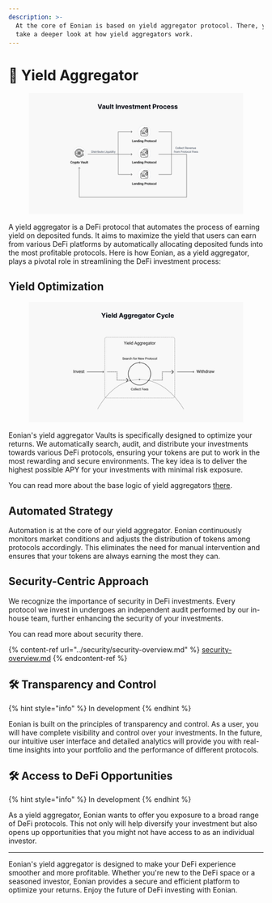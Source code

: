 ```yaml
---
description: >-
  At the core of Eonian is based on yield aggregator protocol. There, you can
  take a deeper look at how yield aggregators work.
---
```


# 🌾 Yield Aggregator

<div data-full-width="true">

<figure><img src="../.gitbook/assets/image (6) (1).png" alt=""><figcaption></figcaption></figure>

</div>

A yield aggregator is a DeFi protocol that automates the process of earning yield on deposited funds. It aims to maximize the yield that users can earn from various DeFi platforms by automatically allocating deposited funds into the most profitable protocols. Here is how Eonian, as a yield aggregator, plays a pivotal role in streamlining the DeFi investment process:

## **Yield Optimization**

<div data-full-width="true">

<figure><img src="../.gitbook/assets/image (7) (1).png" alt=""><figcaption></figcaption></figure>

</div>

Eonian's yield aggregator Vaults is specifically designed to optimize your returns. We automatically search, audit, and distribute your investments towards various DeFi protocols, ensuring your tokens are put to work in the most rewarding and secure environments. The key idea is to deliver the highest possible APY for your investments with minimal risk exposure.

You can read more about the base logic of yield aggregators [there](https://blog.eonian.finance/how-defi-works-understanding-the-protocol-life-curve-df90342ac4c9).

## **Automated Strategy**

Automation is at the core of our yield aggregator. Eonian continuously monitors market conditions and adjusts the distribution of tokens among protocols accordingly. This eliminates the need for manual intervention and ensures that your tokens are always earning the most they can.

## **Security-Centric Approach**

We recognize the importance of security in DeFi investments. Every protocol we invest in undergoes an independent audit performed by our in-house team, further enhancing the security of your investments.

You can read more about security there.

{% content-ref url="../security/security-overview.md" %}
[security-overview.md](../security/security-overview.md)
{% endcontent-ref %}

## 🛠️ **Transparency and Control**

{% hint style="info" %}
In development
{% endhint %}

Eonian is built on the principles of transparency and control. As a user, you will have complete visibility and control over your investments. In the future, our intuitive user interface and detailed analytics will provide you with real-time insights into your portfolio and the performance of different protocols.

## 🛠️ **Access to DeFi Opportunities**

{% hint style="info" %}
In development
{% endhint %}

As a yield aggregator, Eonian wants to offer you exposure to a broad range of DeFi protocols. This not only will help diversify your investment but also opens up opportunities that you might not have access to as an individual investor.

***

Eonian's yield aggregator is designed to make your DeFi experience smoother and more profitable. Whether you're new to the DeFi space or a seasoned investor, Eonian provides a secure and efficient platform to optimize your returns. Enjoy the future of DeFi investing with Eonian.
